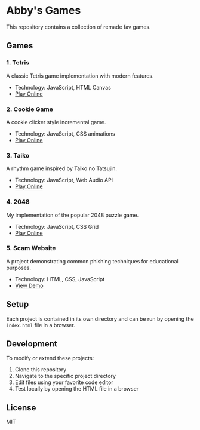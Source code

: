 # Abby's Games 

This repository contains a collection of remade fav games.

## Games

### 1. Tetris

A classic Tetris game implementation with modern features.

- Technology: JavaScript, HTML Canvas
- [Play Online](https://abbydrsc.com/tetris)

### 2. Cookie Game

A cookie clicker style incremental game.

- Technology: JavaScript, CSS animations
- [Play Online](https://abbydrsc.com/cookie_game)

### 3. Taiko

A rhythm game inspired by Taiko no Tatsujin.

- Technology: JavaScript, Web Audio API
- [Play Online](https://abbydrsc.com/taiko)

### 4. 2048

My implementation of the popular 2048 puzzle game.

- Technology: JavaScript, CSS Grid
- [Play Online](https://abbydrsc.com/2048)

### 5. Scam Website

A project demonstrating common phishing techniques for educational purposes.

- Technology: HTML, CSS, JavaScript
- [View Demo](https://abbydrsc.com/scam_website)

## Setup

Each project is contained in its own directory and can be run by opening the `index.html` file in a browser.

## Development

To modify or extend these projects:

1. Clone this repository
2. Navigate to the specific project directory
3. Edit files using your favorite code editor
4. Test locally by opening the HTML file in a browser

## License

MIT
